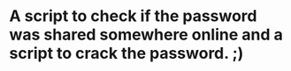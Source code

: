# A script to check if the password was shared somewhere online and a script to crack the password. ;)
